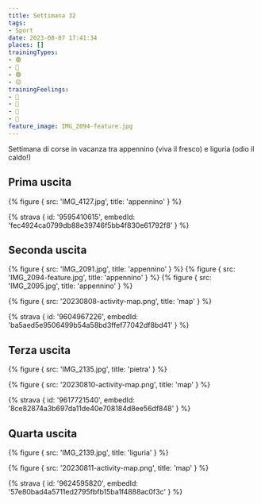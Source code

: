```yaml
---
title: Settimana 32
tags:
- Sport
date: 2023-08-07 17:41:34
places: []
trainingTypes:
- 🟢
- 🔴
- 🟢
- 🟡
trainingFeelings:
- 🫤
- 🫤
- 🙂
- 🙂
feature_image: IMG_2094-feature.jpg
---
```


Settimana di corse in vacanza tra appennino (viva il fresco) e liguria (odio il caldo!)
<!--more--> 

## Prima uscita

{% figure { src: 'IMG_4127.jpg', title: 'appennino' } %}

{% strava { id: '9595410615', embedId: 'fec4924ca0799db88e39746f5bb4f830e61792f8' } %}

## Seconda uscita

{% figure { src: 'IMG_2091.jpg', title: 'appennino' } %}
{% figure { src: 'IMG_2094-feature.jpg', title: 'appennino' } %}
{% figure { src: 'IMG_2095.jpg', title: 'appennino' } %}

{% figure { src: '20230808-activity-map.png', title: 'map' } %}

{% strava { id: '9604967226', embedId: 'ba5aed5e9506499b54a58bd3ffef77042df8bd41' } %}

## Terza uscita

{% figure { src: 'IMG_2135.jpg', title: 'pietra' } %}

{% figure { src: '20230810-activity-map.png', title: 'map' } %}

{% strava { id: '9617721540', embedId: '8ce82874a3b697da11de40e708184d8ee56df848' } %}

## Quarta uscita

{% figure { src: 'IMG_2139.jpg', title: 'liguria' } %}

{% figure { src: '20230811-activity-map.png', title: 'map' } %}

{% strava { id: '9624595820', embedId: '57e80bad4a5711ed2795fbfb15ba1f4888ac0f3c' } %}